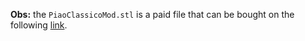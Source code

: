 **Obs:** the `PiaoClassicoMod.stl` is a paid file that can be bought on the following [link](https://cults3d.com/en/3d-model/various/spinning-top-osvaldofilho).
